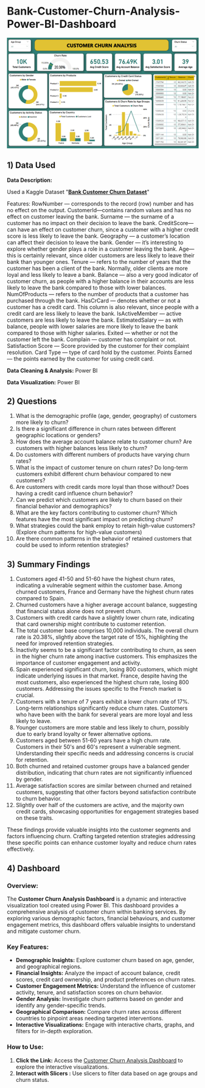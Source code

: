 # Bank-Customer-Churn-Analysis-Power-BI-Dashboard

![Customer Churn Analysis Dashboard](Dashboard%20Screenshot.png)

## 1) Data Used

**Data Description:**

Used a Kaggle Dataset 
"**[Bank Customer Churn Dataset](https://www.kaggle.com/datasets/radheshyamkollipara/bank-customer-churn?select=Customer-Churn-Records.csv)**" 

Features:
RowNumber — corresponds to the record (row) number and has no effect on the output. CustomerId—contains random values and has no effect on customer leaving the bank. 
Surname — the surname of a customer has no impact on their decision to leave the bank. CreditScore—can have an effect on customer churn, since a customer with a higher credit score is less likely to leave the bank. 
Geography — a customer’s location can affect their decision to leave the bank. 
Gender — it’s interesting to explore whether gender plays a role in a customer leaving the bank. Age—this is certainly relevant, since older customers are less likely to leave their bank than younger ones. 
Tenure — refers to the number of years that the customer has been a client of the bank. Normally, older clients are more loyal and less likely to leave a bank. 
Balance — also a very good indicator of customer churn, as people with a higher balance in their accounts are less likely to leave the bank compared to those with lower balances. 
NumOfProducts — refers to the number of products that a customer has purchased through the bank. 
HasCrCard — denotes whether or not a customer has a credit card. This column is also relevant, since people with a credit card are less likely to leave the bank. 
IsActiveMember — active customers are less likely to leave the bank. 
EstimatedSalary — as with balance, people with lower salaries are more likely to leave the bank compared to those with higher salaries. 
Exited — whether or not the customer left the bank. 
Complain — customer has complaint or not. 
Satisfaction Score — Score provided by the customer for their complaint resolution. 
Card Type — type of card hold by the customer. 
Points Earned — the points earned by the customer for using credit card.

**Data Cleaning & Analysis:**
Power BI

**Data Visualization:**
Power BI

## 2) Questions

1) What is the demographic profile (age, gender, geography) of customers more likely to churn?
2) Is there a significant difference in churn rates between different geographic locations or genders?
3) How does the average account balance relate to customer churn? Are customers with higher balances less likely to churn?
4) Do customers with different numbers of products have varying churn rates?
5) What is the impact of customer tenure on churn rates? Do long-term customers exhibit different churn behaviour compared to new customers?
6) Are customers with credit cards more loyal than those without? Does having a credit card influence churn behavior?
7) Can we predict which customers are likely to churn based on their financial behavior and demographics?
8) What are the key factors contributing to customer churn? Which features have the most significant impact on predicting churn?
9) What strategies could the bank employ to retain high-value customers? (Explore churn patterns for high-value customers)
10) Are there common patterns in the behavior of retained customers that could be used to inform retention strategies?

## 3) Summary Findings

1) Customers aged 41-50 and 51-60 have the highest churn rates, indicating a vulnerable segment within the customer base. Among churned customers, France and Germany have the highest churn rates compared to Spain.
2) Churned customers have a higher average account balance, suggesting that financial status alone does not prevent churn.
3) Customers with credit cards have a slightly lower churn rate,  indicating that card ownership might contribute to customer retention.
4) The total customer base comprises 10,000 individuals. The overall churn rate is 20.38%, slightly above the target rate of 15%, highlighting the need for improved retention strategies.
5) Inactivity seems to be a significant factor contributing to churn, as seen in the higher churn rate among inactive customers. This emphasizes the importance of customer engagement and activity.
6) Spain experienced significant churn, losing 800 customers, which might indicate underlying issues in that market. France, despite having the most customers, also experienced the highest churn rate, losing 800 customers. Addressing the issues specific to the French market is crucial.
7) Customers with a tenure of 7 years exhibit a lower churn rate of 17%. Long-term relationships significantly reduce churn rates. Customers who have been with the bank for several years are more loyal and less likely to leave.
8) Younger customers are more stable and less likely to churn, possibly due to early brand loyalty or fewer alternative options. 
9) Customers aged between 51-60 years have a high churn rate. Customers in their 50's and 60's represent a vulnerable segment. Understanding their specific needs and addressing concerns is crucial for retention.
10) Both churned and retained customer groups have a balanced gender distribution, indicating that churn rates are not significantly influenced by gender.
11) Average satisfaction scores are similar between churned and retained customers, suggesting that other factors beyond satisfaction contribute to churn behavior.
12) Slightly over half of the customers are active, and the majority own credit cards, showcasing opportunities for engagement strategies based on these traits.


These findings provide valuable insights into the customer segments and factors influencing churn. Crafting targeted retention strategies addressing these specific points can enhance customer loyalty and reduce churn rates effectively.

## 4) Dashboard
### Overview:

The **Customer Churn Analysis Dashboard** is a dynamic and interactive visualization tool created using Power BI. This dashboard provides a comprehensive analysis of customer churn within banking services. By exploring various demographic factors, financial behaviours, and customer engagement metrics, this dashboard offers valuable insights to understand and mitigate customer churn.

### Key Features:

- **Demographic Insights:** Explore customer churn based on age, gender, and geographical regions.
- **Financial Insights:** Analyze the impact of account balance, credit scores, credit card ownership, and product preferences on churn rates.
- **Customer Engagement Metrics:** Understand the influence of customer activity, tenure, and satisfaction scores on churn behavior.
- **Gender Analysis:** Investigate churn patterns based on gender and identify any gender-specific trends.
- **Geographical Comparison:** Compare churn rates across different countries to pinpoint areas needing targeted interventions.
- **Interactive Visualizations:** Engage with interactive charts, graphs, and filters for in-depth exploration.

### How to Use:

1. **Click the Link:** Access the [Customer Churn Analysis Dashboard](Customer%20Churn%20Analysis.pbix) to explore the interactive visualizations.
2. **Interact with Slicers :** Use slicers to filter data based on age groups and churn status. 

    




